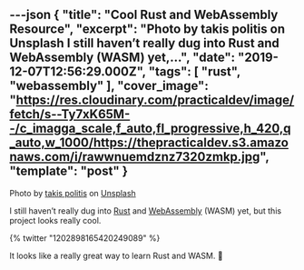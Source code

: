 ---json
{
  "title": "Cool Rust and WebAssembly Resource",
  "excerpt": "Photo by takis politis on Unsplash  I still haven’t really dug into Rust and WebAssembly (WASM) yet,...",
  "date": "2019-12-07T12:56:29.000Z",
  "tags": [
    "rust",
    "webassembly"
  ],
  "cover_image": "https://res.cloudinary.com/practicaldev/image/fetch/s--Ty7xK65M--/c_imagga_scale,f_auto,fl_progressive,h_420,q_auto,w_1000/https://thepracticaldev.s3.amazonaws.com/i/rawwnuemdznz7320zmkp.jpg",
  "template": "post"
}
---
Photo by [takis politis](https://unsplash.com/@citylop?utm_source=unsplash&utm_medium=referral&utm_content=creditCopyText) on [Unsplash](https://unsplash.com/?utm_source=unsplash&utm_medium=referral&utm_content=creditCopyText)

I still haven’t really dug into [Rust](https://www.rust-lang.org) and [WebAssembly](https://webassembly.org) (WASM) yet, but this project looks really cool.

{% twitter "1202898165420249089" %}

It looks like a really great way to learn Rust and WASM. 👏
